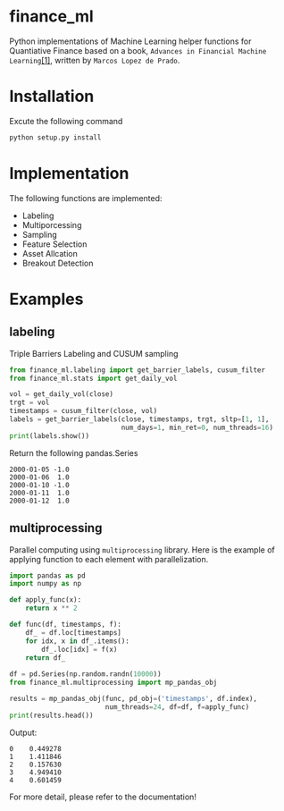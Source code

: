 # finance_ml
Python implementations of Machine Learning helper functions for Quantiative Finance based on a book,
`Advances in Financial Machine Learning`[[1]](https://www.amazon.co.jp/Advances-Financial-Machine-Learning-English-ebook/dp/B079KLDW21), written by `Marcos Lopez de Prado`. 

# Installation
Excute the following command
```python
python setup.py install
```

# Implementation
The following functions are implemented:
* Labeling
* Multiporcessing
* Sampling
* Feature Selection
* Asset Allcation
* Breakout Detection

# Examples
## labeling
Triple Barriers Labeling and CUSUM sampling
```Python
from finance_ml.labeling import get_barrier_labels, cusum_filter
from finance_ml.stats import get_daily_vol

vol = get_daily_vol(close)
trgt = vol
timestamps = cusum_filter(close, vol)
labels = get_barrier_labels(close, timestamps, trgt, sltp=[1, 1],
                            num_days=1, min_ret=0, num_threads=16)
print(labels.show())
```
Return the following pandas.Series
```
2000-01-05 -1.0
2000-01-06  1.0
2000-01-10 -1.0
2000-01-11  1.0
2000-01-12  1.0
```

## multiprocessing
Parallel computing using `multiprocessing` library.
Here is the example of applying function to each element with parallelization.
```python
import pandas as pd
import numpy as np

def apply_func(x):
    return x ** 2

def func(df, timestamps, f):
    df_ = df.loc[timestamps]
    for idx, x in df_.items():
        df_.loc[idx] = f(x)
    return df_
    
df = pd.Series(np.random.randn(10000))
from finance_ml.multiprocessing import mp_pandas_obj

results = mp_pandas_obj(func, pd_obj=('timestamps', df.index),
                        num_threads=24, df=df, f=apply_func)
print(results.head())
```
Output:
```
0    0.449278
1    1.411846
2    0.157630
3    4.949410
4    0.601459
```

For more detail, please refer to the documentation!